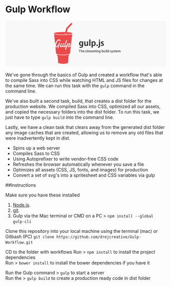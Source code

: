 
# Gulp Workflow
![Gulp Workflow](gulp_template.jpg)

We've gone through the basics of Gulp and created a workflow that's able to compile Sass into CSS while watching HTML and JS files for changes at the same time. We can run this task with the `gulp` command in the command line.

We've also built a second task, build, that creates a dist folder for the production website. We compiled Sass into CSS, optimized all our assets, and copied the necessary folders into the dist folder. To run this task, we just have to type `gulp build` into the command line.

Lastly, we have a clean task that clears away from the generated dist folder any image caches that are created, allowing us to remove any old files that were inadvertently kept in dist.

* Spins up a web server
* Compiles Sass to CSS
* Using Autoprefixer to write vendor-free CSS code
* Refreshes the browser automatically whenever you save a file
* Optimizes all assets (CSS, JS, fonts, and images) for production
* Convert a set of svg's into a spritesheet and CSS variables via gulp


##Instructions

Make sure you have these installed

1. [Node.js](www.nodejs.org).
2. [git](www.git-scm.com).
3. Gulp via the Mac terminal or CMD on a PC > `npm install --global gulp-cli`

Clone this repository into your local machine using the terminal (mac) or Gitbash (PC)
`git clone https://github.com/drejcreative/Gulp-Workflow.git`

CD to the folder with workflows
Run > `npm install` to install the project dependencies  
Run > `bower install` to install the bower dependencies if you have it  

Run the Gulp command > `gulp` to start a server  
Run the > `gulp build` to create a production ready code in dist folder
